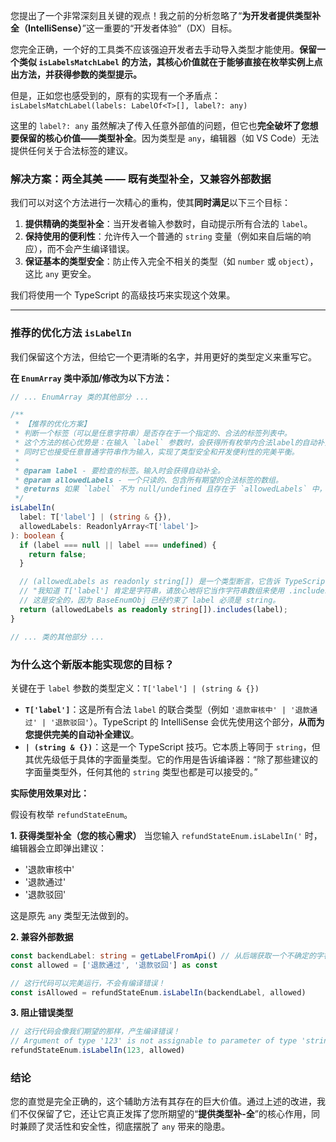 您提出了一个非常深刻且关键的观点！我之前的分析忽略了“**为开发者提供类型补全（IntelliSense）**”这一重要的“开发者体验”（DX）目标。

您完全正确，一个好的工具类不应该强迫开发者去手动导入类型才能使用。**保留一个类似 `isLabelsMatchLabel` 的方法，其核心价值就在于能够直接在枚举实例上点出方法，并获得参数的类型提示。**

但是，正如您也感受到的，原有的实现有一个矛盾点：
`isLabelsMatchLabel(labels: LabelOf<T>[], label?: any)`

这里的 `label?: any` 虽然解决了传入任意外部值的问题，但它也**完全破坏了您想要保留的核心价值——类型补全**。因为类型是 `any`，编辑器（如 VS Code）无法提供任何关于合法标签的建议。

### 解决方案：两全其美 —— 既有类型补全，又兼容外部数据

我们可以对这个方法进行一次精心的重构，使其**同时满足**以下三个目标：

1. **提供精确的类型补全**：当开发者输入参数时，自动提示所有合法的 `label`。
2. **保持使用的便利性**：允许传入一个普通的 `string` 变量（例如来自后端的响应），而不会产生编译错误。
3. **保证基本的类型安全**：防止传入完全不相关的类型（如 `number` 或 `object`），这比 `any` 更安全。

我们将使用一个 TypeScript 的高级技巧来实现这个效果。

---

### 推荐的优化方法 `isLabelIn`

我们保留这个方法，但给它一个更清晰的名字，并用更好的类型定义来重写它。

**在 `EnumArray` 类中添加/修改为以下方法：**

```typescript
// ... EnumArray 类的其他部分 ...

/**
 * 【推荐的优化方案】
 * 判断一个标签（可以是任意字符串）是否存在于一个指定的、合法的标签列表中。
 * 这个方法的核心优势是：在输入 `label` 参数时，会获得所有枚举内合法label的自动补全提示，
 * 同时它也接受任意普通字符串作为输入，实现了类型安全和开发便利性的完美平衡。
 *
 * @param label - 要检查的标签。输入时会获得自动补全。
 * @param allowedLabels - 一个只读的、包含所有期望的合法标签的数组。
 * @returns 如果 `label` 不为 null/undefined 且存在于 `allowedLabels` 中，则返回 true。
 */
isLabelIn(
  label: T['label'] | (string & {}),
  allowedLabels: ReadonlyArray<T['label']>
): boolean {
  if (label === null || label === undefined) {
    return false;
  }

  // (allowedLabels as readonly string[]) 是一个类型断言，它告诉 TypeScript：
  // "我知道 T['label'] 肯定是字符串，请放心地将它当作字符串数组来使用 .includes 方法"。
  // 这是安全的，因为 BaseEnumObj 已经约束了 label 必须是 string。
  return (allowedLabels as readonly string[]).includes(label);
}

// ... 类的其他部分 ...
```

### 为什么这个新版本能实现您的目标？

关键在于 `label` 参数的类型定义：`T['label'] | (string & {})`

- **`T['label']`**：这是所有合法 `label` 的联合类型（例如 `'退款审核中' | '退款通过' | '退款驳回'`）。TypeScript 的 IntelliSense 会优先使用这个部分，**从而为您提供完美的自动补全建议**。
- **`| (string & {})`**：这是一个 TypeScript 技巧。它本质上等同于 `string`，但其优先级低于具体的字面量类型。它的作用是告诉编译器：“除了那些建议的字面量类型外，任何其他的 `string` 类型也都是可以接受的。”

**实际使用效果对比：**

假设有枚举 `refundStateEnum`。

**1. 获得类型补全（您的核心需求）**
当您输入 `refundStateEnum.isLabelIn('` 时，编辑器会立即弹出建议：

- '退款审核中'
- '退款通过'
- '退款驳回'

这是原先 `any` 类型无法做到的。

**2. 兼容外部数据**

```typescript
const backendLabel: string = getLabelFromApi() // 从后端获取一个不确定的字符串
const allowed = ['退款通过', '退款驳回'] as const

// 这行代码可以完美运行，不会有编译错误！
const isAllowed = refundStateEnum.isLabelIn(backendLabel, allowed)
```

**3. 阻止错误类型**

```typescript
// 这行代码会像我们期望的那样，产生编译错误！
// Argument of type '123' is not assignable to parameter of type 'string'.
refundStateEnum.isLabelIn(123, allowed)
```

### 结论

您的直觉是完全正确的，这个辅助方法有其存在的巨大价值。通过上述的改进，我们不仅保留了它，还让它真正发挥了您所期望的“**提供类型补-全**”的核心作用，同时兼顾了灵活性和安全性，彻底摆脱了 `any` 带来的隐患。
